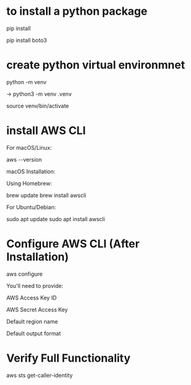 # to install a python package
pip install <package name>

pip install boto3

# create python virtual environmnet 

python -m venv <virtual env name>

-> python3 -m venv .venv

source venv/bin/activate

# install AWS CLI

For macOS/Linux:

aws --version

macOS Installation:

Using Homebrew:

brew update
brew install awscli

For Ubuntu/Debian:

sudo apt update
sudo apt install awscli

# Configure AWS CLI (After Installation)

aws configure

You'll need to provide:

AWS Access Key ID

AWS Secret Access Key

Default region name

Default output format

# Verify Full Functionality

aws sts get-caller-identity

